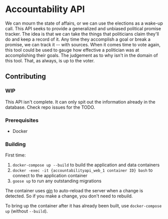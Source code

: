 # Accountability API

We can mourn the state of affairs, or we can use the elections as a wake-up call. This API seeks to provide a generalized and unbiased political promise tracker. The idea is that we can take the things that politicians claim they'll do and keep a record of it. Any time they accomplish a goal or break a promise, we can track it -- with sources. When it comes time to vote again, this tool could be used to gauge how effective a politician was at accomplishing their goals. The judgement as to why isn't in the domain of this tool. That, as always, is up to the voter.

## Contributing

### WIP

This API isn't complete. It can only spit out the information already in the database. Check repo issues for the TODO.

### Prerequisites

- Docker

### Building

First time:

1. `docker-compose up --build` to build the application and data containers
2. `docker -exec -it {accountabilityapi_web_1 container ID} bash` to connect to the application container
3. `goose up` to run any outstanding migrations

The container uses [gin](https://github.com/codegangsta/gin) to auto-reload the server when a change is detected. So if you make a change, you don't need to rebuild.

To bring up the container after it has already been built, use `docker-compose up` (without `--build`).
